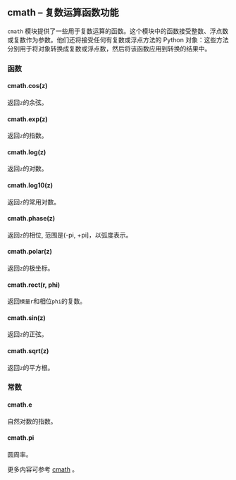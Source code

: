 ## **cmath** – 复数运算函数功能

`cmath` 模块提供了一些用于复数运算的函数。这个模块中的函数接受整数、浮点数或复数作为参数。他们还将接受任何有复数或浮点方法的 Python 对象：这些方法分别用于将对象转换成复数或浮点数，然后将该函数应用到转换的结果中。

### 函数

#### **cmath.cos**(z)
返回``z``的余弦。

#### **cmath.exp**(z)
返回``z``的指数。

#### **cmath.log**(z)
返回``z``的对数。

#### **cmath.log10**(z)
返回``z``的常用对数。

#### **cmath.phase**(z)
返回``z``的相位, 范围是(-pi, +pi]，以弧度表示。

#### **cmath.polar**(z)
返回``z``的极坐标。

#### **cmath.rect**(r, phi)
返回`模量r`和相位``phi``的复数。

#### **cmath.sin**(z)
返回``z``的正弦。

#### **cmath.sqrt**(z)
返回``z``的平方根。

### 常数

#### **cmath.e**
自然对数的指数。

#### **cmath.pi**
圆周率。

更多内容可参考 [cmath](http://docs.micropython.org/en/latest/library/cmath.html)  。
